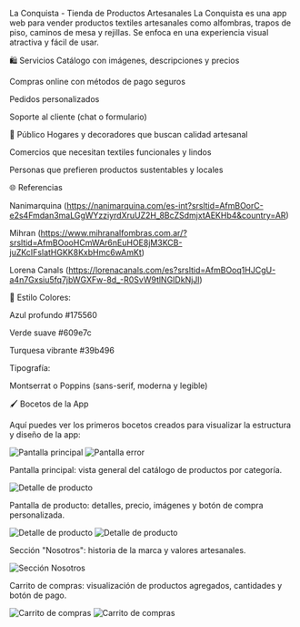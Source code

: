 La Conquista - Tienda de Productos Artesanales
La Conquista es una app web para vender productos textiles artesanales como alfombras, trapos de piso, caminos de mesa y rejillas. Se enfoca en una experiencia visual atractiva y fácil de usar.

🛍️ Servicios
Catálogo con imágenes, descripciones y precios

Compras online con métodos de pago seguros

Pedidos personalizados

Soporte al cliente (chat o formulario)

👤 Público
Hogares y decoradores que buscan calidad artesanal

Comercios que necesitan textiles funcionales y lindos

Personas que prefieren productos sustentables y locales

🌐 Referencias

Nanimarquina (https://nanimarquina.com/es-int?srsltid=AfmBOorC-e2s4Fmdan3maLGgWYzziyrdXruUZ2H_8BcZSdmjxtAEKHb4&country=AR)

Mihran (https://www.mihranalfombras.com.ar/?srsltid=AfmBOooHCmWAr6nEuHOE8jM3KCB-juZKcIFslatHGKK8KxbHmc6wAmKt)

Lorena Canals (https://lorenacanals.com/es?srsltid=AfmBOoq1HJCgU-a4n7Gxsiu5fq7jbWGXFw-8d_-R0SvW9tlNGIDkNjJl)

🎨 Estilo
Colores:

Azul profundo #175560

Verde suave #609e7c

Turquesa vibrante #39b496

Tipografía:

Montserrat o Poppins (sans-serif, moderna y legible)

🖌️ Bocetos de la App

Aquí puedes ver los primeros bocetos creados para visualizar la estructura y diseño de la app:

![Pantalla principal](bocetoapp/bocetoPantallaCarga.jpeg)
![Pantalla error](bocetoapp/bocetoPantallaError.jpeg)

Pantalla principal: vista general del catálogo de productos por categoría.

![Detalle de producto](bocetoapp/bocetoInicio.jpeg)

Pantalla de producto: detalles, precio, imágenes y botón de compra personalizada.

![Detalle de producto](bocetoApp/bocetoProductosproducto.jpeg)
![Detalle de producto](bocetoApp/bocetoInfoProductos.jpeg)

Sección "Nosotros": historia de la marca y valores artesanales.

![Sección Nosotros](bocetoApp/bocetoNosotros.jpeg)

Carrito de compras: visualización de productos agregados, cantidades y botón de pago.

![Carrito de compras](bocetoApp/bocetoCarrito.jpeg)
![Carrito de compras](bocetoApp/bocetoConfirmacionCompra.jpeg)


